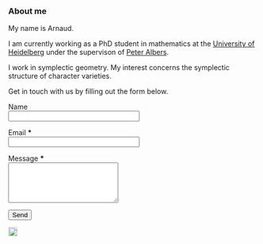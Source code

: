 ### About me

My name is Arnaud.

I am currently working as a PhD student in mathematics at the [University of Heidelberg](https://www.uni-heidelberg.de/) under the supervison of [Peter Albers](https://www.mathi.uni-heidelberg.de/~palbers/).

I work in symplectic geometry. My interest concerns the symplectic structure of character varieties.

<div id="custom_ContactForm1" class="widget ContactForm">
<div class="contact-form-widget">
<p>Get in touch with us by filling out the form below.</p>
<div class="form">
<form name="contact-form">
<p></p>
Name
<br>
<input type="text" value="" size="30" name="name" id="ContactForm1_contact-form-name" class="contact-form-name">
<p></p>
Email
<span style="font-weight: bolder;">*</span>
<br>
<input type="text" value="" size="30" name="email" id="ContactForm1_contact-form-email" class="contact-form-email">
<p></p>
Message
<span style="font-weight: bolder;">*</span>
<br>
<textarea rows="5" name="email-message" id="ContactForm1_contact-form-email-message" cols="25" class="contact-form-email-message"></textarea>
<p></p>
<input type="button" value="Send" id="ContactForm1_contact-form-submit" class="contact-form-button contact-form-button-submit">
<p></p>
<div style="text-align: center; max-width: 222px; width: 100%">
<p id="ContactForm1_contact-form-error-message" class="contact-form-error-message"></p>
<p id="ContactForm1_contact-form-success-message" class="contact-form-success-message"></p>
</div>
</form>
</div>
</div>
<div class="clear"></div>
<span class="widget-item-control">
<span class="item-control blog-admin">
<a title="Edit" target="configContactForm1" onclick="return _WidgetManager._PopupConfig(document.getElementById("ContactForm1"));" href="//www.blogger.com/rearrange?blogID=8799058979810298021&widgetType=ContactForm&widgetId=ContactForm1&action=editWidget&sectionId=sidebar-right-1" class="quickedit">
<img width="18" height="18" src="//img1.blogblog.com/img/icon18_wrench_allbkg.png" alt="">
</a>
</span>
</span>
<div class="clear"></div>
</div>
